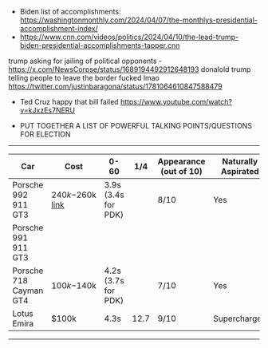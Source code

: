 - Biden list of accomplishments: https://washingtonmonthly.com/2024/04/07/the-monthlys-presidential-accomplishment-index/
- https://www.cnn.com/videos/politics/2024/04/10/the-lead-trump-biden-presidential-accomplishments-tapper.cnn


trump asking for jailing of political opponents - https://x.com/NewsCorpse/status/1689194492912648193
donalold trump telling people to leave the border fucked lmao https://twitter.com/justinbaragona/status/1781064610847588479
  - Ted Cruz happy that bill failed https://www.youtube.com/watch?v=kJxzEs7NERU


- PUT TOGETHER A LIST OF POWERFUL TALKING POINTS/QUESTIONS FOR ELECTION

__________________________

| Car                    | Cost                                                                              | 0-60                   | 1/4  | Appearance (out of 10) | Naturally Aspirated | Transmission   |
| ---------------------- | --------------------------------------------------------------------------------- | ---------------------- | ---- | ---------------------- | ------------------- | -------------- |
| Porsche 992 911 GT3    | $240k-$260k<br>[link](https://www.autotrader.com/cars-for-sale/vehicle/708606350) | 3.9s (3.4s for PDK)    |      | 8/10                   | Yes                 | 6-speed<br>PDK |
| Porsche 991 911 GT3    |                                                                                   |                        |      |                        |                     |                |
| Porsche 718 Cayman GT4 | $100k-$140k                                                                       | 4.2s<br>(3.7s for PDK) |      | 7/10                   | Yes                 | Manual<br>PDK  |
| Lotus Emira            | $100k                                                                             | 4.3s                   | 12.7 | 9/10                   | Supercharged        | Manual         |

_______________



#